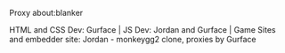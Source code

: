 Proxy about:blanker

HTML and CSS Dev: Gurface | JS Dev: Jordan and Gurface | Game Sites and embedder site: Jordan - monkeygg2 clone, proxies by Gurface

